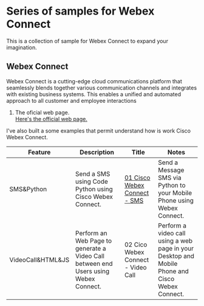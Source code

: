 # Series of samples for Webex Connect
This is a collection of sample for Webex Connect to expand your imagination.

## Webex Connect
Webex Connect is a cutting-edge cloud communications platform that seamlessly blends together various communication channels and integrates with existing business systems. This enables a unified and automated approach to all customer and employee interactions

1. The oficial web page. <br>
[Here's the official web page.](https://www.webex.com/products/cpaas.html)

I've also built a some examples that permit understand how is work Cisco Webex Connect. 

|Feature|Description|Title|Notes|
|---|---|---|---|
| SMS&Python | Send a SMS using Code Python using Cisco Webex Connect.  | [01 Cisco Webex Connect - SMS](https://github.com/ERICK-ZABALA/01_Webex_Connect_SMS) | Send a Message SMS via Python to your Mobile Phone using Webex Connect. |
| VideoCall&HTML&JS | Perform an Web Page to generate a Video Call between end Users using Webex Connect.  | 02 Cico Webex Connect - Video Call | Perform a video call using a web page in your Desktop and Mobile Phone and Cisco Webex Connect. |
